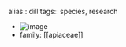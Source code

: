 alias:: dill
tags:: species, research

- ![image](https://ipfs.io/ipfs/QmPLyNM3zpPXGkfYTTgYb2K9kbuTFgDryd8yfQrSqHSH3s)
- family: [[apiaceae]]